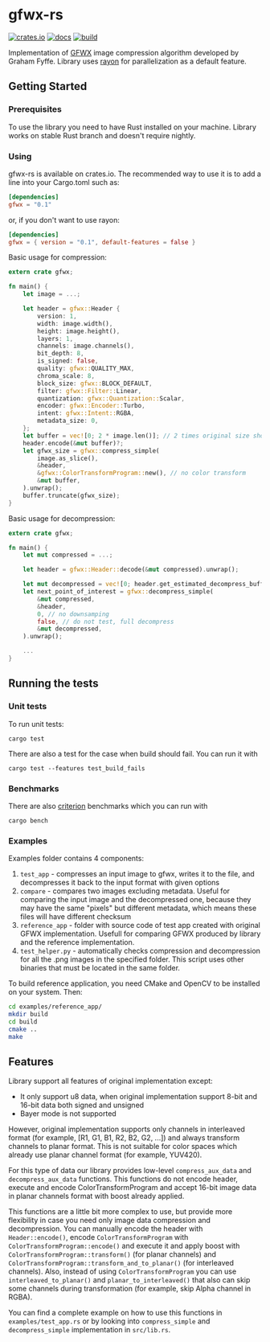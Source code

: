 # gfwx-rs

[![crates.io](https://img.shields.io/crates/v/gfwx.svg)](https://crates.io/crates/gfwx)
[![docs](https://docs.rs/gfwx/badge.svg)](https://docs.rs/gfwx)
[![build](https://travis-ci.com/vaffeine/gfwx-rs.svg?branch=master)](https://travis-ci.com/vaffeine/gfwx-rs)

Implementation of [GFWX](http://www.gfwx.org/) image compression algorithm developed by Graham Fyffe.
Library uses [rayon](https://github.com/rayon-rs/rayon) for parallelization as a default feature.

## Getting Started

### Prerequisites

To use the library you need to have Rust installed on your machine. Library works on stable Rust branch and doesn't require nightly.

### Using

gfwx-rs is available on crates.io. The recommended way to use it is to add a line into your Cargo.toml such as:
```toml
[dependencies]
gfwx = "0.1"
```

or, if you don't want to use rayon:
```toml
[dependencies]
gfwx = { version = "0.1", default-features = false }
```

Basic usage for compression:

```rust
extern crate gfwx;

fn main() {
    let image = ...;

    let header = gfwx::Header {
        version: 1,
        width: image.width(),
        height: image.height(),
        layers: 1,
        channels: image.channels(),
        bit_depth: 8,
        is_signed: false,
        quality: gfwx::QUALITY_MAX,
        chroma_scale: 8,
        block_size: gfwx::BLOCK_DEFAULT,
        filter: gfwx::Filter::Linear,
        quantization: gfwx::Quantization::Scalar,
        encoder: gfwx::Encoder::Turbo,
        intent: gfwx::Intent::RGBA,
        metadata_size: 0,
    };
    let buffer = vec![0; 2 * image.len()]; // 2 times original size should always be enough
    header.encode(&mut buffer)?;
    let gfwx_size = gfwx::compress_simple(
        image.as_slice(),
        &header,
        &gfwx::ColorTransformProgram::new(), // no color transform
        &mut buffer,
    ).unwrap();
    buffer.truncate(gfwx_size);
}
```

Basic usage for decompression:

```rust
extern crate gfwx;

fn main() {
    let mut compressed = ...;

    let header = gfwx::Header::decode(&mut compressed).unwrap();

    let mut decompressed = vec![0; header.get_estimated_decompress_buffer_size()];
    let next_point_of_interest = gfwx::decompress_simple(
        &mut compressed,
        &header,
        0, // no downsamping
        false, // do not test, full decompress
        &mut decompressed,
    ).unwrap();

    ...
}
```

## Running the tests

### Unit tests

To run unit tests:
```
cargo test
```

There are also a test for the case when build should fail. You can run it with
```
cargo test --features test_build_fails
```

### Benchmarks

There are also [criterion](https://github.com/japaric/criterion.rs) benchmarks which you can run with
```
cargo bench
```

### Examples

Examples folder contains 4 components:
1. `test_app` - compresses an input image to gfwx, writes it to the file, and decompresses it back to the input format with given options
2. `compare` - compares two images excluding metadata. Useful for comparing the input image and the decompressed one, because they may have the same "pixels" but different metadata, which means these files will have different checksum
3. `reference_app` - folder with source code of test app created with original GFWX implementation. Usefull for comparing GFWX produced by library and the reference implementation.
4. `test_helper.py` - automatically checks compression and decompression for all the .png images in the specified folder. This script uses other binaries that must be located in the same folder.

To build reference application, you need CMake and OpenCV to be installed on your system. Then:
```bash
cd examples/reference_app/
mkdir build
cd build
cmake ..
make
```

## Features

Library support all features of original implementation except:
- It only support u8 data, when original implementation support 8-bit and 16-bit data both signed and unsigned
- Bayer mode is not supported

However, original implementation supports only channels in interleaved format (for example, [R1, G1, B1, R2, B2, G2, ...]) and always transform channels to planar format.
This is not suitable for color spaces which already use planar channel format (for example, YUV420).

For this type of data our library provides low-level `compress_aux_data` and `decompress_aux_data` functions.
This functions do not encode header, execute and encode ColorTransformProgram and accept 16-bit image data in planar channels format with boost already applied.

This functions are a little bit more complex to use, but provide more flexibility in case you need only image data compression and decompression.
You can manually encode the header with `Header::encode()`, encode `ColorTransformProgram` with `ColorTransformProgram::encode()`
and execute it and apply boost with `ColorTransformProgram::transform()` (for planar channels) and `ColorTransformProgram::transform_and_to_planar()` (for interleaved channels).
Also, instead of using `ColorTransformProgram` you can use `interleaved_to_planar()` and `planar_to_interleaved()` that also can skip some channels during transformation (for example, skip Alpha channel in RGBA).

You can find a complete example on how to use this functions in `examples/test_app.rs` or by looking into `compress_simple` and `decompress_simple` implementation in `src/lib.rs`.
